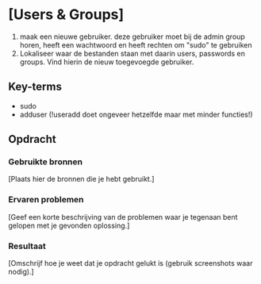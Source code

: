 # [Users & Groups]
1. maak een nieuwe gebruiker. deze gebruiker moet bij de admin group horen, heeft een wachtwoord en heeft rechten om "sudo" te gebruiken
2. Lokaliseer waar de bestanden staan met daarin users, passwords en groups. Vind hierin de nieuw toegevoegde gebruiker.

## Key-terms
- sudo
- adduser (!useradd doet ongeveer hetzelfde maar met minder functies!)

## Opdracht
### Gebruikte bronnen
[Plaats hier de bronnen die je hebt gebruikt.]

### Ervaren problemen
[Geef een korte beschrijving van de problemen waar je tegenaan bent gelopen met je gevonden oplossing.]

### Resultaat
[Omschrijf hoe je weet dat je opdracht gelukt is (gebruik screenshots waar nodig).]
